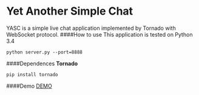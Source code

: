 Yet Another Simple Chat
=======================
YASC is a simple live chat application implemented by Tornado with WebSocket protocol.
####How to use
This application is tested on Python 3.4
```
python server.py --port=8888
```
####Dependences
**Tornado**
```
pip install tornado
```

####Demo
[DEMO](http://chat.override.rocks)
